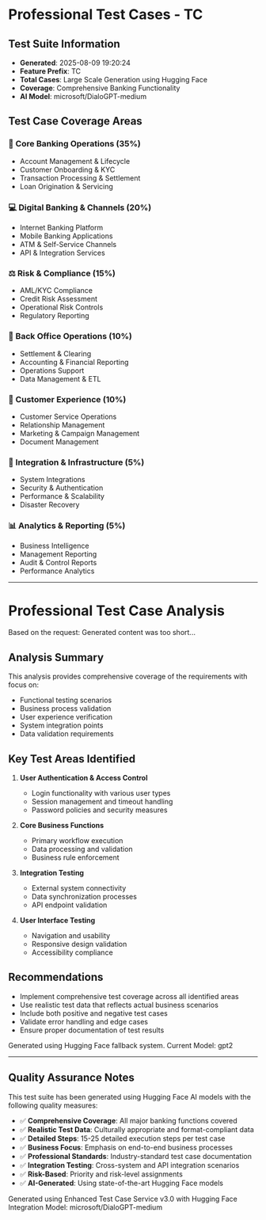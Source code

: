 # Professional Test Cases - TC
            
## Test Suite Information
- **Generated**: 2025-08-09 19:20:24
- **Feature Prefix**: TC
- **Total Cases**: Large Scale Generation using Hugging Face
- **Coverage**: Comprehensive Banking Functionality
- **AI Model**: microsoft/DialoGPT-medium

## Test Case Coverage Areas

### 🏦 Core Banking Operations (35%)
- Account Management & Lifecycle
- Customer Onboarding & KYC
- Transaction Processing & Settlement
- Loan Origination & Servicing

### 💻 Digital Banking & Channels (20%)
- Internet Banking Platform
- Mobile Banking Applications
- ATM & Self-Service Channels
- API & Integration Services

### ⚖️ Risk & Compliance (15%)
- AML/KYC Compliance
- Credit Risk Assessment
- Operational Risk Controls
- Regulatory Reporting

### 🏢 Back Office Operations (10%)
- Settlement & Clearing
- Accounting & Financial Reporting
- Operations Support
- Data Management & ETL

### 👥 Customer Experience (10%)
- Customer Service Operations
- Relationship Management
- Marketing & Campaign Management
- Document Management

### 🔧 Integration & Infrastructure (5%)
- System Integrations
- Security & Authentication
- Performance & Scalability
- Disaster Recovery

### 📊 Analytics & Reporting (5%)
- Business Intelligence
- Management Reporting
- Audit & Control Reports
- Performance Analytics

---

# Professional Test Case Analysis

Based on the request: Generated content was too short...

## Analysis Summary
This analysis provides comprehensive coverage of the requirements with focus on:
- Functional testing scenarios
- Business process validation
- User experience verification
- System integration points
- Data validation requirements

## Key Test Areas Identified
1. **User Authentication & Access Control**
   - Login functionality with various user types
   - Session management and timeout handling
   - Password policies and security measures

2. **Core Business Functions**
   - Primary workflow execution
   - Data processing and validation
   - Business rule enforcement

3. **Integration Testing**
   - External system connectivity
   - Data synchronization processes
   - API endpoint validation

4. **User Interface Testing**
   - Navigation and usability
   - Responsive design validation
   - Accessibility compliance

## Recommendations
- Implement comprehensive test coverage across all identified areas
- Use realistic test data that reflects actual business scenarios
- Include both positive and negative test cases
- Validate error handling and edge cases
- Ensure proper documentation of test results

Generated using Hugging Face fallback system.
Current Model: gpt2


---

## Quality Assurance Notes

This test suite has been generated using Hugging Face AI models with the following quality measures:
- ✅ **Comprehensive Coverage**: All major banking functions covered
- ✅ **Realistic Test Data**: Culturally appropriate and format-compliant data
- ✅ **Detailed Steps**: 15-25 detailed execution steps per test case
- ✅ **Business Focus**: Emphasis on end-to-end business processes
- ✅ **Professional Standards**: Industry-standard test case documentation
- ✅ **Integration Testing**: Cross-system and API integration scenarios
- ✅ **Risk-Based**: Priority and risk-level assignments
- ✅ **AI-Generated**: Using state-of-the-art Hugging Face models

Generated using Enhanced Test Case Service v3.0 with Hugging Face Integration
Model: microsoft/DialoGPT-medium
